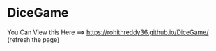 # DiceGame
You Can View this Here ==> https://rohithreddy36.github.io/DiceGame/  (refresh the page)
